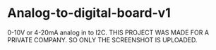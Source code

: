 # Analog-to-digital-board-v1
0-10V or 4-20mA analog in to I2C. THIS PROJECT WAS MADE FOR A PRIVATE COMPANY. SO ONLY THE SCREENSHOT IS UPLOADED.
